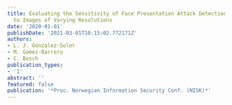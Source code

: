 ```yaml
---
title: Evaluating the Sensitivity of Face Presentation Attack Detection Techniques
  to Images of Varying Resolutions
date: '2020-01-01'
publishDate: '2021-03-01T10:15:02.772171Z'
authors:
- L. J. Gonzalez-Soler
- M. Gomez-Barrero
- C. Busch
publication_types:
- '1'
abstract: ''
featured: false
publication: '*Proc. Norwegian Information Security Conf. (NISK)*'
---
```


